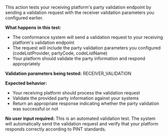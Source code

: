 This action tests your receiving platform's party validation endpoint by sending a validation request with the receiver
validation parameters you configured earlier.

**What happens in this test:**

- The conformance system will send a validation request to your receiving platform's validation endpoint
- The request will include the party validation parameters you configured (codeListProvider, partyCode, codeListName)
- Your platform should validate the party information and respond appropriately

**Validation parameters being tested:**
RECEIVER_VALIDATION

**Expected behavior:**

- Your receiving platform should process the validation request
- Validate the provided party information against your systems
- Return an appropriate response indicating whether the party validation was successful or not

**No user input required:** This is an automated validation test. The system will automatically send the validation
request and verify that your platform responds correctly according to PINT standards.

